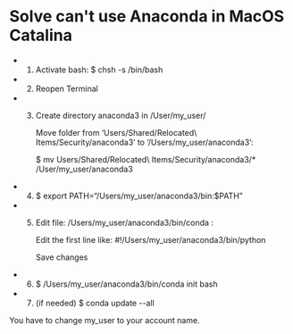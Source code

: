 # Solve can't use Anaconda in MacOS Catalina

- 1. Activate bash: $ chsh -s /bin/bash
- 2. Reopen Terminal
- 3. Create directory anaconda3 in /User/my_user/
     
     Move folder from ‘Users/Shared/Relocated\ Items/Security/anaconda3’ to ‘/Users/my_user/anaconda3’: 
     
     $ mv Users/Shared/Relocated\ Items/Security/anaconda3/* /User/my_user/anaconda3
- 4. $ export PATH=“/Users/my_user/anaconda3/bin:$PATH”
- 5. Edit file: /Users/my_user/anaconda3/bin/conda :

     Edit the first line like: #!/Users/my_user/anaconda3/bin/python

     Save changes
- 6. $ /Users/my_user/anaconda3/bin/conda init bash

- 7. (if needed) $ conda update --all

You have to change my_user to your account name.
